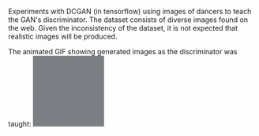 Experiments with DCGAN (in tensorflow) using images of dancers to teach the GAN's discriminator.
The dataset consists of diverse images found on the web. Given the inconsistency of the dataset, it is not expected that realistic images will be produced.

The animated GIF showing generated images as the discriminator was taught:
![Animated gif](output/single.gif)